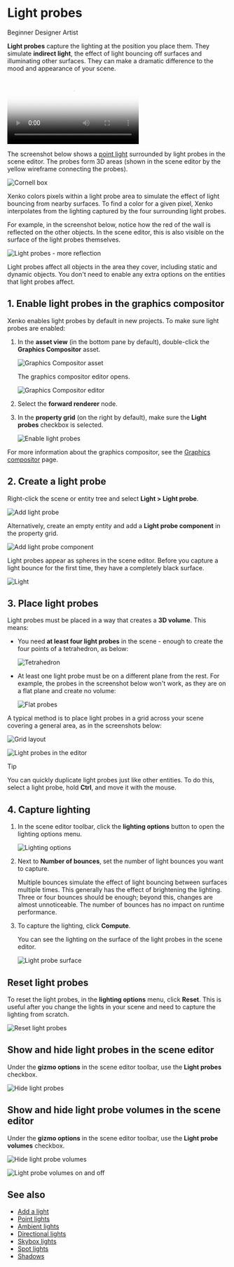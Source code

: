 # Light probes

<span class="label label-doc-level">Beginner</span>
<span class="label label-doc-audience">Designer</span>
<span class="label label-doc-audience">Artist</span>

**Light probes** capture the lighting at the position you place them. They simulate **indirect light**, the effect of light bouncing off surfaces and illuminating other surfaces. They can make a dramatic difference to the mood and appearance of your scene.

<p>
<video autoplay loop class="responsive-video" poster="media/light_probes_640.jpg">
   <source src="media/light_probes_640.mp4" type="video/mp4">
</video>
</p>

The screenshot below shows a [point light](point-lights.md) surrounded by light probes in the scene editor. The probes form 3D areas (shown in the scene editor by the yellow wireframe connecting the probes).

![Cornell box](media/light-probes-cornell.png)

Xenko colors pixels within a light probe area to simulate the effect of light bouncing from nearby surfaces. To find a color for a given pixel, Xenko interpolates from the lighting captured by the four surrounding light probes.

For example, in the screenshot below, notice how the red of the wall is reflected on the other objects. In the scene editor, this is also visible on the surface of the light probes themselves.

![Light probes - more reflection](media/light-probes-illumination.png)

Light probes affect all objects in the area they cover, including static and dynamic objects. You don't need to enable any extra options on the entities that light probes affect.

## 1. Enable light probes in the graphics compositor

Xenko enables light probes by default in new projects. To make sure light probes are enabled:

1. In the **asset view** (in the bottom pane by default), double-click the **Graphics Compositor** asset.

    ![Graphics Compositor asset](..\graphics-compositor\media\graphics-compositor-asset.png)

    The graphics compositor editor opens.

    ![Graphics Compositor editor](..\graphics-compositor\media\graphics-compositor-editor.png)

2. Select the **forward renderer** node.

3. In the **property grid** (on the right by default), make sure the **Light probes** checkbox is selected.

    ![Enable light probes](media/enable-light-probes.png)

For more information about the graphics compositor, see the [Graphics compositor](../graphics-compositor/index.md) page.

## 2. Create a light probe

Right-click the scene or entity tree and select **Light > Light probe**.

![Add light probe](media/add-light-probe.png)

Alternatively, create an empty entity and add a **Light probe component** in the property grid.

![Add light probe component](media/add-light-probe-component.png)

Light probes appear as spheres in the scene editor. Before you capture a light bounce for the first time, they have a completely black surface.

![Light](media/light-probes-black.jpg)

## 3. Place light probes

Light probes must be placed in a way that creates a **3D volume**. This means:

* You need **at least four light probes** in the scene - enough to create the four points of a tetrahedron, as below:

    ![Tetrahedron](media/light-probes-tetrahedron.png)

* At least one light probe must be on a different plane from the rest. For example, the probes in the screenshot below won't work, as they are on a flat plane and create no volume:

    ![Flat probes](media/bad-light-probe-arrangement.png)

A typical method is to place light probes in a grid across your scene covering a general area, as in the screenshots below:

![Grid layout](media/light-probes-grid-layout.jpg)

![Light probes in the editor](media/light-probes-in-editor.jpg)

>[!Tip]
>You can quickly duplicate light probes just like other entities. To do this, select a light probe, hold **Ctrl**, and move it with the mouse.

## 4. Capture lighting

1. In the scene editor toolbar, click the **lighting options** button to open the lighting options menu.

    ![Lighting options](media/lighting-options-menu.png)

2. Next to **Number of bounces**, set the number of light bounces you want to capture. 

    Multiple bounces simulate the effect of light bouncing between surfaces multiple times. This generally has the effect of brightening the lighting. Three or four bounces should be enough; beyond this, changes are almost unnoticeable. The number of bounces has no impact on runtime performance.

3. To capture the lighting, click **Compute**.

    You can see the lighting on the surface of the light probes in the scene editor.

    ![Light probe surface](media/light-probes-illumination-on-surface.png)

## Reset light probes

To reset the light probes, in the **lighting options** menu, click **Reset**. This is useful after you change the lights in your scene and need to capture the lighting from scratch.

![Reset light probes](media/reset-light-probes.png)

## Show and hide light probes in the scene editor

Under the **gizmo options** in the scene editor toolbar, use the **Light probes** checkbox.

![Hide light probes](media/light-probes-checkbox.png)

## Show and hide light probe volumes in the scene editor

Under the **gizmo options** in the scene editor toolbar, use the **Light probe volumes** checkbox.

![Hide light probe volumes](media/light-probe-volumes-checkbox.png)

![Light probe volumes on and off](media/light-probe-wireframe-on.jpg)

## See also

* [Add a light](add-a-light.md)
* [Point lights](point-lights.md)
* [Ambient lights](ambient-lights.md)
* [Directional lights](directional-lights.md)
* [Skybox lights](skybox-lights.md)
* [Spot lights](spot-lights.md)
* [Shadows](shadows.md)